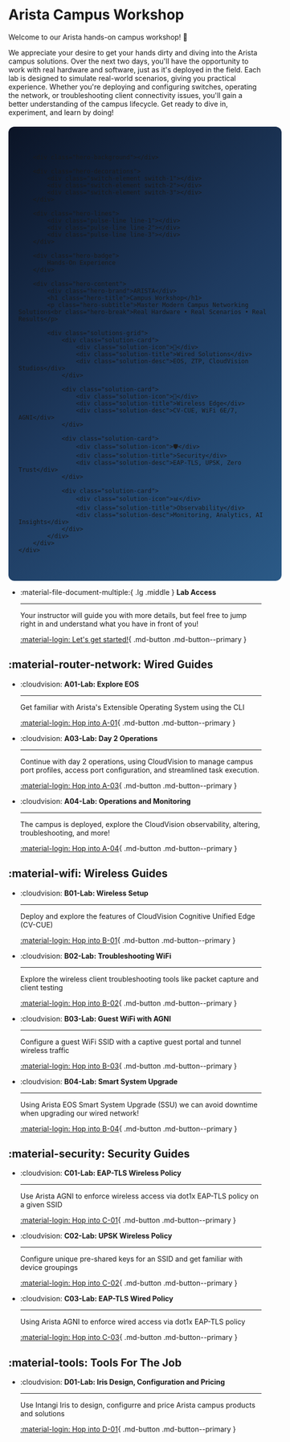 # Arista Campus Workshop

Welcome to our Arista hands-on campus workshop! 🚀

We appreciate your desire to get your hands dirty and diving into the Arista campus solutions. Over the next two days, you'll have the opportunity to work with real hardware and software, just as it's deployed in the field. Each lab is designed to simulate real-world scenarios, giving you practical experience. Whether you're deploying and configuring switches, operating the network, or troubleshooting client connectivity issues, you'll gain a better understanding of the campus lifecycle. Get ready to dive in, experiment, and learn by doing!

<div class="hero-banner">
    <div class="hero-container">

        <div class="hero-background"></div>

        <div class="hero-decorations">
            <div class="switch-element switch-1"></div>
            <div class="switch-element switch-2"></div>
            <div class="switch-element switch-3"></div>
        </div>

        <div class="hero-lines">
            <div class="pulse-line line-1"></div>
            <div class="pulse-line line-2"></div>
            <div class="pulse-line line-3"></div>
        </div>

        <div class="hero-badge">
            Hands-On Experience
        </div>

        <div class="hero-content">
            <div class="hero-brand">ARISTA</div>
            <h1 class="hero-title">Campus Workshop</h1>
            <p class="hero-subtitle">Master Modern Campus Networking Solutions<br class="hero-break">Real Hardware • Real Scenarios • Real Results</p>

            <div class="solutions-grid">
                <div class="solution-card">
                    <div class="solution-icon">🔌</div>
                    <div class="solution-title">Wired Solutions</div>
                    <div class="solution-desc">EOS, ZTP, CloudVision Studios</div>
                </div>

                <div class="solution-card">
                    <div class="solution-icon">📡</div>
                    <div class="solution-title">Wireless Edge</div>
                    <div class="solution-desc">CV-CUE, WiFi 6E/7, AGNI</div>
                </div>

                <div class="solution-card">
                    <div class="solution-icon">🛡️</div>
                    <div class="solution-title">Security</div>
                    <div class="solution-desc">EAP-TLS, UPSK, Zero Trust</div>
                </div>

                <div class="solution-card">
                    <div class="solution-icon">📊</div>
                    <div class="solution-title">Observability</div>
                    <div class="solution-desc">Monitoring, Analytics, AI Insights</div>
                </div>
            </div>
        </div>
    </div>
</div>

<style>
.hero-banner {
    width: 100%;
    margin: 20px 0;
}

.hero-container {
    width: 100%;
    min-height: 500px;
    background: linear-gradient(135deg, #0B1426 0%, #1E3A5F 50%, #2B5A87 100%);
    position: relative;
    overflow: hidden;
    display: flex;
    align-items: center;
    justify-content: center;
    font-family: 'Segoe UI', Tahoma, Geneva, Verdana, sans-serif;
    border-radius: 12px;
    padding: 40px 20px;
}

.hero-background {
    position: absolute;
    top: 0;
    left: 0;
    width: 100%;
    height: 100%;
    background-image: radial-gradient(circle at 25% 25%, rgba(255,255,255,0.1) 2px, transparent 2px),
                      radial-gradient(circle at 75% 75%, rgba(255,255,255,0.05) 1px, transparent 1px);
    background-size: 60px 60px, 40px 40px;
    animation: float 20s ease-in-out infinite;
}

.hero-decorations {
    position: absolute;
    top: 0;
    left: 0;
    width: 100%;
    height: 100%;
    pointer-events: none;
    z-index: 5;
}

.switch-element {
    position: absolute;
    width: clamp(60px, 8vw, 80px);
    height: clamp(15px, 2vw, 20px);
    background: linear-gradient(45deg, #2196F3, #64B5F6);
    border-radius: 4px;
    box-shadow: 0 4px 15px rgba(33, 150, 243, 0.3);
}

.switch-1 {
    top: 15%;
    left: 10%;
    animation: float-switch 15s ease-in-out infinite;
}

.switch-2 {
    top: 25%;
    right: 15%;
    animation: float-switch 18s ease-in-out infinite reverse;
}

.switch-3 {
    bottom: 20%;
    left: 8%;
    animation: float-switch 12s ease-in-out infinite;
}

.hero-lines {
    position: absolute;
    top: 0;
    left: 0;
    width: 100%;
    height: 100%;
    pointer-events: none;
}

.pulse-line {
    position: absolute;
    background: linear-gradient(90deg, transparent, rgba(79, 195, 247, 0.6), transparent);
    height: 2px;
    animation: pulse-line 3s ease-in-out infinite;
}

.line-1 {
    top: 30%;
    left: 20%;
    width: clamp(150px, 20vw, 200px);
    transform: rotate(25deg);
}

.line-2 {
    top: 60%;
    right: 25%;
    width: clamp(120px, 15vw, 150px);
    transform: rotate(-15deg);
}

.line-3 {
    bottom: 35%;
    left: 15%;
    width: clamp(140px, 18vw, 180px);
    transform: rotate(45deg);
}

.hero-badge {
    position: absolute;
    top: 20px;
    right: 20px;
    background: rgba(76, 175, 80, 0.9);
    color: white;
    padding: 8px 16px;
    border-radius: 25px;
    font-size: clamp(10px, 1.5vw, 14px);
    font-weight: 600;
    text-transform: uppercase;
    letter-spacing: 1px;
    box-shadow: 0 4px 15px rgba(76, 175, 80, 0.3);
    animation: pulse-badge 2s ease-in-out infinite;
    z-index: 10;
}

.hero-content {
    position: relative;
    z-index: 10;
    text-align: center;
    max-width: 1200px;
    width: 100%;
}

.hero-brand {
    color: #FFFFFF;
    font-size: clamp(24px, 6vw, 48px);
    font-weight: bold;
    letter-spacing: 2px;
    margin-bottom: 10px;
    text-shadow: 0 2px 10px rgba(0,0,0,0.3);
}

.hero-title {
    color: #FFFFFF !important;
    font-size: clamp(28px, 7vw, 56px);
    font-weight: 600;
    margin: 0 0 15px 0;
    text-shadow: 0 2px 10px rgba(0,0,0,0.3);
}

.hero-subtitle {
    color: #B8D4F0;
    font-size: clamp(14px, 3vw, 24px);
    font-weight: 400;
    margin-bottom: 30px;
    line-height: 1.4;
}

.hero-break {
    display: block;
}

.solutions-grid {
    display: grid;
    grid-template-columns: repeat(auto-fit, minmax(200px, 1fr));
    gap: 20px;
    margin-top: 30px;
    max-width: 900px;
    margin-left: auto;
    margin-right: auto;
}

.solution-card {
    background: rgba(255, 255, 255, 0.1);
    backdrop-filter: blur(10px);
    border: 1px solid rgba(255, 255, 255, 0.2);
    border-radius: 16px;
    padding: 20px 15px;
    text-align: center;
    transition: all 0.3s ease;
}

.solution-card:hover {
    transform: translateY(-5px);
    background: rgba(255, 255, 255, 0.15);
}

.solution-icon {
    font-size: clamp(32px, 5vw, 48px);
    margin-bottom: 12px;
    color: #4FC3F7;
    filter: drop-shadow(0 2px 4px rgba(0,0,0,0.3));
}

.solution-title {
    color: #FFFFFF;
    font-size: clamp(14px, 2vw, 16px);
    font-weight: 600;
    margin-bottom: 6px;
}

.solution-desc {
    color: #B8D4F0;
    font-size: clamp(10px, 1.5vw, 12px);
    line-height: 1.3;
}

@keyframes float {
    0%, 100% { transform: translateY(0px); }
    50% { transform: translateY(-10px); }
}

@keyframes float-switch {
    0%, 100% { transform: translateY(0px) rotate(0deg); opacity: 0.6; }
    50% { transform: translateY(-20px) rotate(2deg); opacity: 0.8; }
}

@keyframes pulse-line {
    0%, 100% { opacity: 0.3; }
    50% { opacity: 1; }
}

@keyframes pulse-badge {
    0%, 100% { transform: scale(1); }
    50% { transform: scale(1.05); }
}

/* Mobile-specific adjustments */
@media (max-width: 768px) {
    .hero-container {
        min-height: 400px;
        padding: 30px 15px;
    }

    .hero-badge {
        top: 15px;
        right: 15px;
        padding: 6px 12px;
    }

    .hero-break {
        display: none;
    }

    .solutions-grid {
        grid-template-columns: repeat(2, 1fr);
        gap: 15px;
        margin-top: 25px;
    }

    .solution-card {
        padding: 15px 10px;
    }

    .switch-element {
        display: none;
    }

    .pulse-line {
        display: none;
    }
}

@media (max-width: 480px) {
    .hero-container {
        min-height: 350px;
        padding: 25px 10px;
    }

    .solutions-grid {
        grid-template-columns: 1fr;
        gap: 12px;
    }

    .solution-card {
        padding: 12px 8px;
    }
}
</style>

<div class="grid cards" markdown>

- :material-file-document-multiple:{ .lg .middle } **Lab Access**

    ---

    Your instructor will guide you with more details, but feel free to jump right in and understand what you have in front of you!

    [:material-login: Let's get started!](./lab/access.md){ .md-button .md-button--primary }

</div>

## :material-router-network: Wired Guides

<div class="grid cards" markdown>

- :cloudvision: **A01-Lab: Explore EOS**

    ---

    Get familiar with Arista's Extensible Operating System using the CLI

    [:material-login: Hop into A-01](./a_wired/a01_lab.md){ .md-button .md-button--primary }

<!-- - :cloudvision: **A02-Lab: Day 1 Operations**

    ---

    Get started with onboarding new Arista EOS switches using ZTP, CloudVision, and our Campus Studios.

    [:material-login: Hop into A-02](./a_wired/a02_lab.md){ .md-button .md-button--primary } -->

<!-- - :cloudvision: **A02-ATD-Lab: Day 1 Operations - Virtual Lab**

    ---

    Experience campus fabric provisioning using Arista Test Drive (ATD) virtual lab environment with CloudVision Studios.

    [:material-login: Hop into A-02-ATD](./a_wired/a02_atd.md){ .md-button .md-button--primary } -->

- :cloudvision: **A03-Lab: Day 2 Operations**

    ---

    Continue with day 2 operations, using CloudVision to manage campus port profiles, access port configuration, and streamlined task execution.

    [:material-login: Hop into A-03](./a_wired/a03_lab.md){ .md-button .md-button--primary }

- :cloudvision: **A04-Lab: Operations and Monitoring**

    ---

    The campus is deployed, explore the CloudVision observability, altering, troubleshooting, and more!

    [:material-login: Hop into A-04](./a_wired/a04_lab.md){ .md-button .md-button--primary }

</div>

## :material-wifi: Wireless Guides

<div class="grid cards" markdown>


- :cloudvision: **B01-Lab: Wireless Setup**

    ---

    Deploy and explore the features of CloudVision Cognitive Unified Edge (CV-CUE)

    [:material-login: Hop into B-01](./b_wireless/b01_lab.md){ .md-button .md-button--primary }

- :cloudvision: **B02-Lab: Troubleshooting WiFi**

    ---

    Explore the wireless client troubleshooting tools like packet capture and client testing

    [:material-login: Hop into B-02](./b_wireless/b02_lab.md){ .md-button .md-button--primary }

- :cloudvision: **B03-Lab: Guest WiFi with AGNI**

    ---

    Configure a guest WiFi SSID with a captive guest portal and tunnel wireless traffic

    [:material-login: Hop into B-03](./b_wireless/b03_lab.md){ .md-button .md-button--primary }

- :cloudvision: **B04-Lab: Smart System Upgrade**

    ---

    Using Arista EOS Smart System Upgrade (SSU) we can avoid downtime when upgrading our wired network!

    [:material-login: Hop into B-04](./b_wireless/b04_lab.md){ .md-button .md-button--primary }

</div>

## :material-security: Security Guides

<div class="grid cards" markdown>

- :cloudvision: **C01-Lab: EAP-TLS Wireless Policy**

    ---

    Use Arista AGNI to enforce wireless access via dot1x EAP-TLS policy on a given SSID

    [:material-login: Hop into C-01](./c_security/c01_lab.md){ .md-button .md-button--primary }

- :cloudvision: **C02-Lab: UPSK Wireless Policy**

    ---

    Configure unique pre-shared keys for an SSID and get familiar with device groupings

    [:material-login: Hop into C-02](./c_security/c02_lab.md){ .md-button .md-button--primary }

- :cloudvision: **C03-Lab: EAP-TLS Wired Policy**

    ---

    Using Arista AGNI to enforce wired access via dot1x EAP-TLS policy

    [:material-login: Hop into C-03](./c_security/c03_lab.md){ .md-button .md-button--primary }

<!-- - :cloudvision: **C04-Lab: Multi-Domain Segmentation Services**

    ---

    Using Arista Multi-Domain Segmentation Services (MSS) for standards-based, non-proprietary, intelligent and dynamic network segmentation

    [:material-login: Hop into C-04](./references/under_constructions.md){ .md-button .md-button--primary } -->

<!-- - :cloudvision: **C05-Lab: Network Detect and Response (NDR)**

    ---

    Using Arista NDR to detect and respond to network anomolous behavior and unauthorized acces

    [:material-login: Hop into C-05](./references/under_constructions.md){ .md-button .md-button--primary } -->

</div>

<!-- ## :material-eye-outline: Network Observability

<div class="grid cards" markdown>

- :cloudvision: **O01-Lab: Universal Network Observability with CloudVision**

    ---

    Use CloudVision to monitor and troubleshoot your network

    [:material-login: Hop into O-01](./references/under_constructions.md){ .md-button .md-button--primary }

</div> -->

## :material-tools: Tools For The Job

<div class="grid cards" markdown>

- :cloudvision: **D01-Lab: Iris Design, Configuration and Pricing**

    ---

    Use Intangi Iris to design, configurre and price Arista campus products and solutions

    [:material-login: Hop into D-01](./references/config_tools.md){ .md-button .md-button--primary }

<!-- - :cloudvision: **D02-Lab: AROC**

    ---

    Use Arista Order and Configuration (AROC) to create bill of materials 

    [:material-login: Hop into D-02](./references/under_constructions.md){ .md-button .md-button--primary }

- :cloudvision: **D03-Lab: CPQ**

    ---

    Use Configure Price Quote (CPQ) to quote Arista approved BOMs

    [:material-login: Hop into D-03](./references/under_constructions.md){ .md-button .md-button--primary } -->

</div>